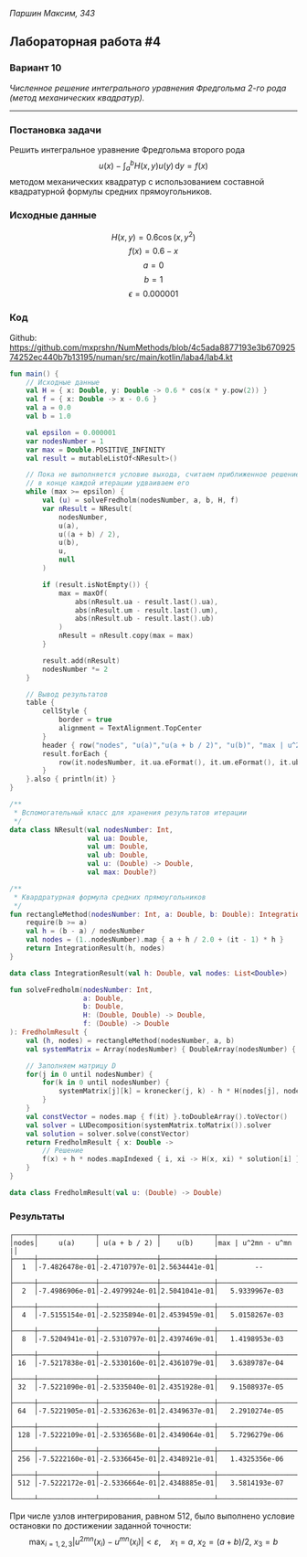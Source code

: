 *Паршин Максим, 343*

## Лабораторная работа #4

### Вариант 10

*Численное решение интегрального уравнения Фредгольма 2-го рода (метод механических квадратур).*		

---

### Постановка задачи

Решить интегральное уравнение Фредгольма второго рода
$$
u(x) - \int_a^b H(x,y)u(y)\,\mathrm{d}y = f(x)
$$
методом механических квадратур с использованием составной квадратурной формулы средних прямоугольников.

### Исходные данные

$$
H(x, y) = 0.6 \cos(x, y^2)
$$
$$
f(x) = 0.6 - x
$$
$$
a = 0
$$
$$
b = 1
$$
$$
\epsilon = 0.000001
$$

### **Код**

Github: https://github.com/mxprshn/NumMethods/blob/4c5ada8877193e3b67092574252ec440b7b13195/numan/src/main/kotlin/laba4/lab4.kt

```kotlin
fun main() {
    // Исходные данные
    val H = { x: Double, y: Double -> 0.6 * cos(x * y.pow(2)) }
    val f = { x: Double -> x - 0.6 }
    val a = 0.0
    val b = 1.0

    val epsilon = 0.000001
    var nodesNumber = 1
    var max = Double.POSITIVE_INFINITY
    val result = mutableListOf<NResult>()

    // Пока не выполняется условие выхода, считаем приближенное решение уравнения с текущим количеством шагов,
    // в конце каждой итерации удваиваем его
    while (max >= epsilon) {
        val (u) = solveFredholm(nodesNumber, a, b, H, f)
        var nResult = NResult(
            nodesNumber,
            u(a),
            u((a + b) / 2),
            u(b),
            u,
            null
        )

        if (result.isNotEmpty()) {
            max = maxOf(
                abs(nResult.ua - result.last().ua),
                abs(nResult.um - result.last().um),
                abs(nResult.ub - result.last().ub)
            )
            nResult = nResult.copy(max = max)
        }

        result.add(nResult)
        nodesNumber *= 2
    }

    // Вывод результатов
    table {
        cellStyle {
            border = true
            alignment = TextAlignment.TopCenter
        }
        header { row("nodes", "u(a)","u(a + b / 2)", "u(b)", "max | u^2mn - u^mn |") }
        result.forEach {
            row(it.nodesNumber, it.ua.eFormat(), it.um.eFormat(), it.ub.eFormat(), it.max?.eFormat() ?: "--")
        }
    }.also { println(it) }
}

/**
 * Вспомогательный класс для хранения результатов итерации
 */
data class NResult(val nodesNumber: Int,
                   val ua: Double,
                   val um: Double,
                   val ub: Double,
                   val u: (Double) -> Double,
                   val max: Double?)

/**
 * Квардратурная формула средних прямоугольников
 */
fun rectangleMethod(nodesNumber: Int, a: Double, b: Double): IntegrationResult {
    require(b >= a)
    val h = (b - a) / nodesNumber
    val nodes = (1..nodesNumber).map { a + h / 2.0 + (it - 1) * h }
    return IntegrationResult(h, nodes)
}

data class IntegrationResult(val h: Double, val nodes: List<Double>)

fun solveFredholm(nodesNumber: Int,
                  a: Double,
                  b: Double,
                  H: (Double, Double) -> Double,
                  f: (Double) -> Double
): FredholmResult {
    val (h, nodes) = rectangleMethod(nodesNumber, a, b)
    val systemMatrix = Array(nodesNumber) { DoubleArray(nodesNumber) { 0.0 } }

    // Заполняем матрицу D
    for(j in 0 until nodesNumber) {
        for(k in 0 until nodesNumber) {
            systemMatrix[j][k] = kronecker(j, k) - h * H(nodes[j], nodes[k])
        }
    }
    val constVector = nodes.map { f(it) }.toDoubleArray().toVector()
    val solver = LUDecomposition(systemMatrix.toMatrix()).solver
    val solution = solver.solve(constVector)
    return FredholmResult { x: Double ->
        // Решение
        f(x) + h * nodes.mapIndexed { i, xi -> H(x, xi) * solution[i] }.sum()
    }
}

data class FredholmResult(val u: (Double) -> Double)
```

### Результаты

```
┌─────┬──────────────┬──────────────┬─────────────┬────────────────────┐
│nodes│     u(a)     │ u(a + b / 2) │    u(b)     │max | u^2mn - u^mn |│
├─────┼──────────────┼──────────────┼─────────────┼────────────────────┤
│  1  │-7.4826478e-01│-2.4710797e-01│2.5634441e-01│         --         │
├─────┼──────────────┼──────────────┼─────────────┼────────────────────┤
│  2  │-7.4986906e-01│-2.4979924e-01│2.5041041e-01│   5.9339967e-03    │
├─────┼──────────────┼──────────────┼─────────────┼────────────────────┤
│  4  │-7.5155154e-01│-2.5235894e-01│2.4539459e-01│   5.0158267e-03    │
├─────┼──────────────┼──────────────┼─────────────┼────────────────────┤
│  8  │-7.5204941e-01│-2.5310797e-01│2.4397469e-01│   1.4198953e-03    │
├─────┼──────────────┼──────────────┼─────────────┼────────────────────┤
│ 16  │-7.5217838e-01│-2.5330160e-01│2.4361079e-01│   3.6389787e-04    │
├─────┼──────────────┼──────────────┼─────────────┼────────────────────┤
│ 32  │-7.5221090e-01│-2.5335040e-01│2.4351928e-01│   9.1508937e-05    │
├─────┼──────────────┼──────────────┼─────────────┼────────────────────┤
│ 64  │-7.5221905e-01│-2.5336263e-01│2.4349637e-01│   2.2910274e-05    │
├─────┼──────────────┼──────────────┼─────────────┼────────────────────┤
│ 128 │-7.5222109e-01│-2.5336568e-01│2.4349064e-01│   5.7296279e-06    │
├─────┼──────────────┼──────────────┼─────────────┼────────────────────┤
│ 256 │-7.5222160e-01│-2.5336645e-01│2.4348921e-01│   1.4325356e-06    │
├─────┼──────────────┼──────────────┼─────────────┼────────────────────┤
│ 512 │-7.5222172e-01│-2.5336664e-01│2.4348885e-01│   3.5814193e-07    │
└─────┴──────────────┴──────────────┴─────────────┴────────────────────┘

```

При числе узлов интегрирования, равном 512, было выполнено условие остановки по достижении заданной точности:
$$
\max _{i=1,2,3}\left|u^{2 m n}\left(x_{i}\right)-u^{m n}\left(x_{i}\right)\right|<\varepsilon, \quad x_{1}=a, \ x_{2}=(a+b) / 2, \ x_{3}=b
$$
